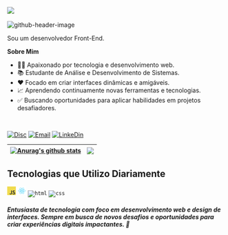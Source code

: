 <p> <img src="![github-header-image](https://github.com/AndreOn04/AndreOn04/assets/128987696/288480a4-5f71-43d9-afce-10748dd5dfeb)" /> </p>

![github-header-image](https://github.com/AndreOn04/AndreOn04/assets/128987696/288480a4-5f71-43d9-afce-10748dd5dfeb)

Sou um desenvolvedor Front-End. 

**Sobre Mim**

- 👨‍💻 Apaixonado por tecnologia e desenvolvimento web.
- 📚 Estudante de Análise e Desenvolvimento de Sistemas.
- ❤️ Focado em criar interfaces dinâmicas e amigáveis.
- 📈 Aprendendo continuamente novas ferramentas e tecnologias.
- ✅ Buscando oportunidades para aplicar habilidades em projetos desafiadores.

<br>

[![Disc](https://img.shields.io/badge/Discord-7289DA?style=for-the-badge&logo=discord&logoColor=white)](https://discord.com/channels/@me) 
[![Email](https://img.shields.io/badge/Gmail-D14836?style=for-the-badge&logo=gmail&logoColor=white)](https://mail.google.com/mail/u/0/?pli=1#inbox)
[![LinkeDin](https://img.shields.io/badge/LinkedIn-0077B5?style=for-the-badge&logo=linkedin&logoColor=white)](https://www.linkedin.com/in/marcio-andr%C3%A9-30ab592b9/)

| <a href="https://github.com/anuraghazra/github-readme-stats"><img align="center" src="https://github-readme-stats.vercel.app/api?username=anuraghazra&show_icons=true&include_all_commits=true&theme=buefy&hide_border=true" alt="Anurag's github stats" /></a> | <a href="https://github.com/anuraghazra/github-readme-stats"><img align="center" src="https://github-readme-stats.vercel.app/api/top-langs/?username=anuraghazra&layout=compact&theme=buefy&hide_border=true" /></a> |
| ------------- | ------------- |



## Tecnologias que Utilizo Diariamente

<code><img height="20" alt="javascript" src="https://raw.githubusercontent.com/github/explore/80688e429a7d4ef2fca1e82350fe8e3517d3494d/topics/javascript/javascript.png"></code>
<code><img height="20" alt="react" src="https://raw.githubusercontent.com/github/explore/80688e429a7d4ef2fca1e82350fe8e3517d3494d/topics/react/react.png"></code>
<code><img height="20" alt="html" src="https://img.shields.io/badge/HTML5-E34F26?style=for-the-badge&logo=html5&logoColor=white"/></code>
<code><img height="20" alt="css" src="https://img.shields.io/badge/CSS3-1572B6?style=for-the-badge&logo=css3&logoColor=white" /></code>

##### *Entusiasta de tecnologia com foco em desenvolvimento web e design de interfaces. Sempre em busca de novos desafios e oportunidades para criar experiências digitais impactantes.* 💫 <br>
